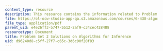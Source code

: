 ```yaml
---
content_type: resource
description: This resource contains the information related to Problem Set 2 Solutions.
file: https://ol-ocw-studio-app-qa.s3.amazonaws.com/courses/6-438-algorithms-for-inference-fall-2014/d96240d8c5ff27f7c65c3d6c90f20f83_MIT6_438F14_ps2_sol.pdf
file_type: application/pdf
parent_uid: e4e26ff3-b747-5512-2af9-c34cec428488
resourcetype: Document
title: Problem Set 2 Solutions on Algorithms for Inference
uid: d96240d8-c5ff-27f7-c65c-3d6c90f20f83
---
```


